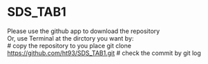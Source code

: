 SDS_TAB1
===================================  
Please use the github app to download the repository<br>
Or, use Terminal at the dirctory you want by:<br>
    # copy the repository to you place
    git clone https://github.com/ht93/SDS_TAB1.git
    # check the commit by
    git log

